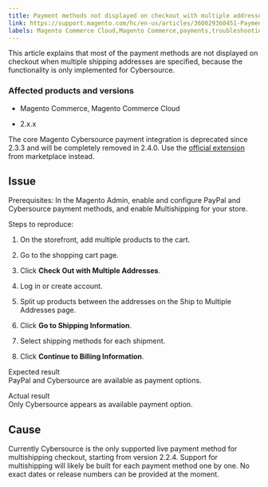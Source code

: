 ```yaml
---
title: Payment methods not displayed on checkout with multiple addresses
link: https://support.magento.com/hc/en-us/articles/360029360451-Payment-methods-not-displayed-on-checkout-with-multiple-addresses
labels: Magento Commerce Cloud,Magento Commerce,payments,troubleshooting,Cybersource,multishipping,2.x.x
---
```


This article explains that most of the payment methods are not displayed on checkout when multiple shipping addresses are specified, because the functionality is only implemented for Cybersource.

### Affected products and versions

* Magento Commerce, Magento Commerce Cloud

* 2.x.x

The core Magento Cybersource payment integration is deprecated since 2.3.3 and will be completely removed in 2.4.0. Use the [official extension](https://marketplace.magento.com/cybersource-global-payment-management.html) from marketplace instead.

## Issue

Prerequisites: In the Magento Admin, enable and configure PayPal and Cybersource payment methods, and enable Multishipping for your store.

Steps to reproduce:

1. On the storefront, add multiple products to the cart.

1. Go to the shopping cart page.

1. Click **Check Out with Multiple Addresses**.

1. Log in or create account.

10. Split up products between the addresses on the Ship to Multiple Addresses page.

12. Click **Go to Shipping Information**.

14. Select shipping methods for each shipment.

16. Click **Continue to Billing Information**.

Expected result  
PayPal and Cybersource are available as payment options.

Actual result  
Only Cybersource appears as available payment option.

## Cause

Currently Cybersource is the only supported live payment method for multishipping checkout, starting from version 2.2.4. Support for multishipping will likely be built for each payment method one by one. No exact dates or release numbers can be provided at the moment.


